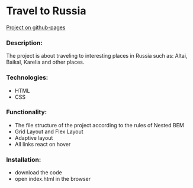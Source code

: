 # Travel to Russia

[Project on github-pages](https://masharakitskaya.github.io/russian-travel/)

### Description:
The project is about traveling to interesting places in Russia such as: Altai, Baikal, Karelia and other places.

### Technologies:
* HTML 
* CSS

### Functionality:
* The file structure of the project according to the rules of Nested BEM
* Grid Layout and Flex Layout
* Adaptive layout
* All links react on hover

### Installation:
* download the code
* open index.html in the browser
